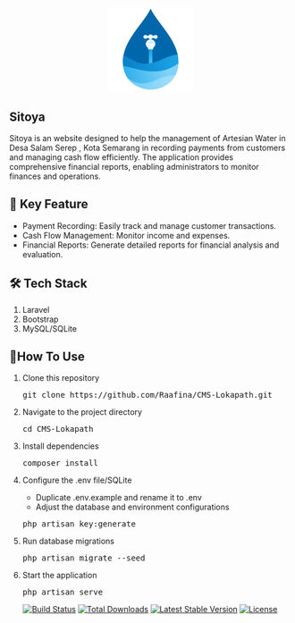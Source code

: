 <p align="center">
  <img src="https://github.com/Raafina/Sitoya/blob/main/public/assets/img/sitoyaLogo.png" alt="CMS Lokapath Dashboard" width="30%">
</p>

## Sitoya
Sitoya is an website designed to help the management of Artesian Water in Desa Salam Serep , Kota Semarang in recording payments from customers and managing cash flow efficiently. The application provides comprehensive financial reports, enabling administrators to monitor finances and operations.

## 🚀 Key Feature
<ul>
    <li>Payment Recording: Easily track and manage customer transactions.</li>
    <li>Cash Flow Management: Monitor income and expenses.</li>
    <li>Financial Reports: Generate detailed reports for financial analysis and evaluation.</li>
</ul>

## 🛠️ Tech Stack
<ol>
    <li>Laravel</li>
    <li>Bootstrap</li>
    <li>MySQL/SQLite</li>
</ol>

## 🎯How To Use
<ol>
    <li>
        <p>Clone this repository</p>
        <p><pre>git clone https://github.com/Raafina/CMS-Lokapath.git</pre></p>
    </li>
    <li>
        <p>Navigate to the project directory</p>
        <p><pre>cd CMS-Lokapath</pre></p>
    </li>
    <li>
        <p>Install dependencies</p>
        <p><pre>composer install</pre></p>
    </li>
    <li>
        <p>Configure the .env file/SQLite</p>
        <ul>
            <li>Duplicate .env.example and rename it to .env</li>
            <li>Adjust the database and environment configurations</li>
        </ul>
        <p><pre>php artisan key:generate</pre></p>
    </li>
    <li>
        <p>Run database migrations</p>
        <p><pre>php artisan migrate --seed</pre></p>
    </li>
    <li>
        <p>Start the application</p>
        <p><pre>php artisan serve</pre></p>
    </li>
</ol>

<p align="center">
<a href="https://github.com/laravel/framework/actions"><img src="https://github.com/laravel/framework/workflows/tests/badge.svg" alt="Build Status"></a>
<a href="https://packagist.org/packages/laravel/framework"><img src="https://img.shields.io/packagist/dt/laravel/framework" alt="Total Downloads"></a>
<a href="https://packagist.org/packages/laravel/framework"><img src="https://img.shields.io/packagist/v/laravel/framework" alt="Latest Stable Version"></a>
<a href="https://packagist.org/packages/laravel/framework"><img src="https://img.shields.io/packagist/l/laravel/framework" alt="License"></a>
</p>
